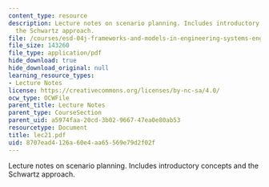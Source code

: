 ```yaml
---
content_type: resource
description: Lecture notes on scenario planning. Includes introductory concepts and
  the Schwartz approach.
file: /courses/esd-04j-frameworks-and-models-in-engineering-systems-engineering-system-design-spring-2007/8707ead4126a60e4aa65569e79d2f02f_lec21.pdf
file_size: 143260
file_type: application/pdf
hide_download: true
hide_download_original: null
learning_resource_types:
- Lecture Notes
license: https://creativecommons.org/licenses/by-nc-sa/4.0/
ocw_type: OCWFile
parent_title: Lecture Notes
parent_type: CourseSection
parent_uid: a5974faa-20cd-3b02-9667-47ea0e80ab53
resourcetype: Document
title: lec21.pdf
uid: 8707ead4-126a-60e4-aa65-569e79d2f02f
---
```

Lecture notes on scenario planning. Includes introductory concepts and the Schwartz approach.